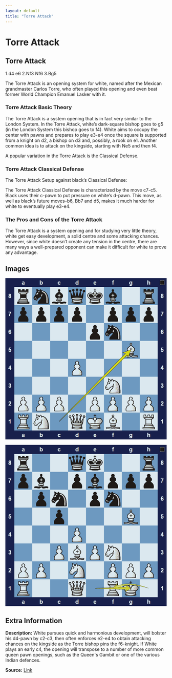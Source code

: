 ```yaml
---
layout: default
title: "Torre Attack"
---
```



# Torre Attack



## Torre Attack

1.d4 e6 2.Nf3 Nf6 3.Bg5

The Torre Attack is an opening system for white, named after the Mexican grandmaster Carlos Torre, who often played this opening and even beat former World Champion Emanuel Lasker with it.

### Torre Attack Basic Theory

The Torre Attack is a system opening that is in fact very similar to the London System. In the Torre Attack, white’s dark-square bishop goes to g5 (in the London System this bishop goes to f4). White aims to occupy the center with pawns and prepares to play e3-e4 once the square is supported from a knight on d2, a bishop on d3 and, possibly, a rook on e1. Another common idea is to attack on the kingside, starting with Ne5 and then f4.

A popular variation in the Torre Attack is the Classical Defense.

### Torre Attack Classical Defense

The Torre Attack Setup against black’s Classical Defense:

The Torre Attack Classical Defense is characterized by the move c7-c5. Black uses their c-pawn to put pressure on white’s d-pawn. This move, as well as black’s future moves–b6, Bb7 and d5, makes it much harder for white to eventually play e3-e4.

### The Pros and Cons of the Torre Attack

The Torre Attack is a system opening and for studying very little theory, white get easy development, a solid centre and some attacking chances. However, since white doesn’t create any tension in the centre, there are many ways a well-prepared opponent can make it difficult for white to prove any advantage.



## Images

![torre-attack](images/torre-attack-1.png)

![torre-attack](images/torre-attack-2.png)



## Extra Information
**Description:** White pursues quick and harmonious development, will bolster his d4-pawn by c2-c3, then often enforces e2-e4 to obtain attacking chances on the kingside as the Torre bishop pins the f6-knight. If White plays an early c4, the opening will transpose to a number of more common queen pawn openings, such as the Queen's Gambit or one of the various Indian defences.

**Source:** [Link](https://en.wikipedia.org/wiki/Torre_Attack)
